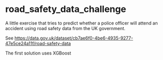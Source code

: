 # road_safety_data_challenge

A little exercise that tries to predict whether a police officer will attend an accident using road safety data from the UK government.

See https://data.gov.uk/dataset/cb7ae6f0-4be6-4935-9277-47e5ce24a11f/road-safety-data

The first solution uses XGBoost


